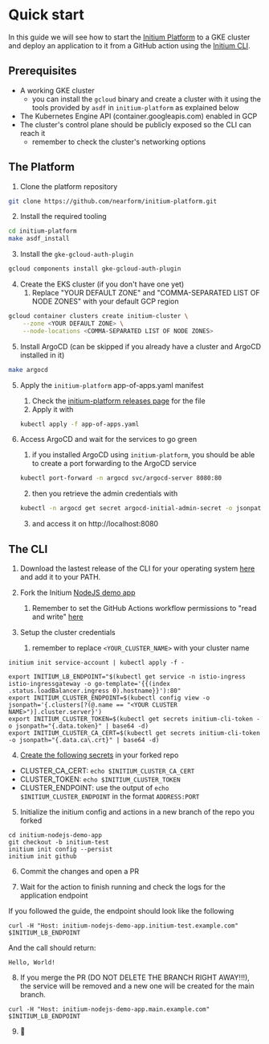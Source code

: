 # Quick start

In this guide we will see how to start the [Initium Platform](https://github.com/nearform/initium-platform) to a GKE cluster and deploy an application to it from a GitHub action using the [Initium CLI](https://github.com/nearform/initium-cli).

## Prerequisites

- A working GKE cluster
  - you can install the `gcloud` binary and create a cluster with it using the tools provided by `asdf` in `initium-platform` as explained below
- The Kubernetes Engine API (container.googleapis.com) enabled in GCP
- The cluster's control plane should be publicly exposed so the CLI can reach it
  - remember to check the cluster's networking options

## The Platform

1. Clone the platform repository

```bash
git clone https://github.com/nearform/initium-platform.git
```

2. Install the required tooling

```bash
cd initium-platform
make asdf_install
```

3. Install the `gke-gcloud-auth-plugin`

```bash
gcloud components install gke-gcloud-auth-plugin
```

4. Create the EKS cluster (if you don't have one yet)
    1. Replace "YOUR DEFAULT ZONE" and "COMMA-SEPARATED LIST OF NODE ZONES" with your default GCP region

```bash
gcloud container clusters create initium-cluster \
    --zone <YOUR DEFAULT ZONE> \
    --node-locations <COMMA-SEPARATED LIST OF NODE ZONES>
```

5. Install ArgoCD (can be skipped if you already have a cluster and ArgoCD installed in it)

```bash
make argocd
```

5. Apply the `initium-platform` app-of-apps.yaml manifest
    1. Check the [initium-platform releases page](https://github.com/nearform/initium-platform/releases) for the file
    2. Apply it with
    ```bash
    kubectl apply -f app-of-apps.yaml
    ```

6. Access ArgoCD and wait for the services to go green
    1. if you installed ArgoCD using `initium-platform`, you should be able to create a port forwarding to the ArgoCD service
    ```bash
    kubectl port-forward -n argocd svc/argocd-server 8080:80
    ```
    2. then you retrieve the admin credentials with
    ```bash
    kubectl -n argocd get secret argocd-initial-admin-secret -o jsonpath="{.data.password}" | base64 -d
    ```
    3. and access it on http://localhost:8080

## The CLI

1. Download the lastest release of the CLI for your operating system [here](https://github.com/nearform/initium-cli/releases) and add it to your PATH.

2. Fork the Initium [NodeJS demo app](https://github.com/nearform/initium-nodejs-demo-app)
    1. Remember to set the GitHub Actions workflow permissions to "read and write" [here](https://docs.github.com/en/repositories/managing-your-repositorys-settings-and-features/enabling-features-for-your-repository/managing-github-actions-settings-for-a-repository#configuring-the-default-github_token-permissions)

3. Setup the cluster credentials
    1. remember to replace `<YOUR_CLUSTER_NAME>` with your cluster name

```
initium init service-account | kubectl apply -f -

export INITIUM_LB_ENDPOINT="$(kubectl get service -n istio-ingress istio-ingressgateway -o go-template='{{(index .status.loadBalancer.ingress 0).hostname}}'):80"
export INITIUM_CLUSTER_ENDPOINT=$(kubectl config view -o jsonpath='{.clusters[?(@.name == "<YOUR CLUSTER NAME>")].cluster.server}')
export INITIUM_CLUSTER_TOKEN=$(kubectl get secrets initium-cli-token -o jsonpath="{.data.token}" | base64 -d)
export INITIUM_CLUSTER_CA_CERT=$(kubectl get secrets initium-cli-token -o jsonpath="{.data.ca\.crt}" | base64 -d)
```

4. [Create the following secrets](https://docs.github.com/en/actions/security-guides/encrypted-secrets#creating-encrypted-secrets-for-a-repository) in your forked repo

- CLUSTER_CA_CERT: `echo $INITIUM_CLUSTER_CA_CERT`
- CLUSTER_TOKEN: `echo $INITIUM_CLUSTER_TOKEN`
- CLUSTER_ENDPOINT: use the output of `echo $INITIUM_CLUSTER_ENDPOINT` in the format `ADDRESS:PORT`

5. Initialize the initium config and actions in a new branch of the repo you forked

```
cd initium-nodejs-demo-app
git checkout -b initium-test
initium init config --persist
initium init github
```

6. Commit the changes and open a PR

7. Wait for the action to finish running and check the logs for the application endpoint

If you followed the guide, the endpoint should look like the following

```
curl -H "Host: initium-nodejs-demo-app.initium-test.example.com" $INITIUM_LB_ENDPOINT
```

And the call should return:

```
Hello, World!
```

8. If you merge the PR (DO NOT DELETE THE BRANCH RIGHT AWAY!!!), the service will be removed and a new one will be created for the main branch.

```
curl -H "Host: initium-nodejs-demo-app.main.example.com" $INITIUM_LB_ENDPOINT
```

9. 🚀

